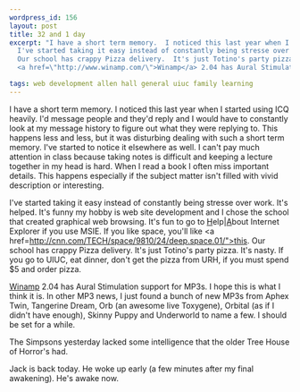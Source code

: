 ```yaml
--- 
wordpress_id: 156
layout: post
title: 32 and 1 day
excerpt: "I have a short term memory.  I noticed this last year when I started using ICQ heavily.  I'd message people and they'd reply and I would have to constantly look at my message history to figure out what they were replying to.  This happens less and less, but it was disturbing dealing with such a short term memory.  I've started to notice it elsewhere as well.  I can't pay much attention in class because taking notes is difficult and keeping a lecture together in my head is hard.  When I read a book I often miss important details.  This happens especially if the subject matter isn't filled with vivid description or interesting.<p>\r\n\
  I've started taking it easy instead of constantly being stresse over work.  It's helped.  It's funny my hobby is web site development and I chose the school that created graphical web browsing.  It's fun to go to <u>H</u>elp|<u>A</u>bout Internet Explorer if you use MSIE.  If you like space, you'll like <a href=http://cnn.com/TECH/space/9810/24/deep.space.01/\">this</a>.\r\n\
  Our school has crappy Pizza delivery.  It's just Totino's party pizza.  It's nasty.  If you go to UIUC, eat dinner, don't get the pizza from URH, if you must spend $5 and order pizza.<p>\r\n\
  <a href=\"http://www.winamp.com/\">Winamp</a> 2.04 has Aural Stimulation support for MP3s.  I hope this is what I think it is.  In other MP3 news, I just found a bunch of new MP3s from Aphex Twin, Tangerine Dream, Orb (an awesome live Toxygene), Orbital (as if I didn't have enough), Skinny Puppy and Underworld to name a few.  I should be set for a while.<p>The Simpsons yesterday lacked some intelligence that the older Tree House of Horror's had.<p>Jack is back today.  He woke up early (a few minutes after my final awakening).  He's awake now.  "

tags: web development allen hall general uiuc family learning
---
```


I have a short term memory.  I noticed this last year when I started using ICQ heavily.  I'd message people and they'd reply and I would have to constantly look at my message history to figure out what they were replying to.  This happens less and less, but it was disturbing dealing with such a short term memory.  I've started to notice it elsewhere as well.  I can't pay much attention in class because taking notes is difficult and keeping a lecture together in my head is hard.  When I read a book I often miss important details.  This happens especially if the subject matter isn't filled with vivid description or interesting.<p>
I've started taking it easy instead of constantly being stresse over work.  It's helped.  It's funny my hobby is web site development and I chose the school that created graphical web browsing.  It's fun to go to <u>H</u>elp|<u>A</u>bout Internet Explorer if you use MSIE.  If you like space, you'll like <a href=http://cnn.com/TECH/space/9810/24/deep.space.01/">this</a>.
Our school has crappy Pizza delivery.  It's just Totino's party pizza.  It's nasty.  If you go to UIUC, eat dinner, don't get the pizza from URH, if you must spend $5 and order pizza.<p>
<a href="http://www.winamp.com/">Winamp</a> 2.04 has Aural Stimulation support for MP3s.  I hope this is what I think it is.  In other MP3 news, I just found a bunch of new MP3s from Aphex Twin, Tangerine Dream, Orb (an awesome live Toxygene), Orbital (as if I didn't have enough), Skinny Puppy and Underworld to name a few.  I should be set for a while.<p>The Simpsons yesterday lacked some intelligence that the older Tree House of Horror's had.<p>Jack is back today.  He woke up early (a few minutes after my final awakening).  He's awake now.  
